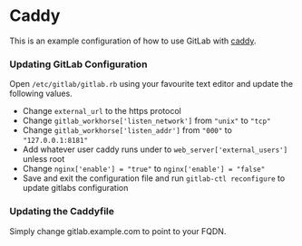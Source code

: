# Caddy

This is an example configuration of how to use GitLab with [caddy](https://caddyserver.com/).

### Updating GitLab Configuration

Open `/etc/gitlab/gitlab.rb` using your favourite text editor and update the following values.

* Change `external_url` to the https protocol
* Change `gitlab_workhorse['listen_network']` from `"unix"` to `"tcp"`
* Change `gitlab_workhorse['listen_addr']` from `"000"` to `"127.0.0.1:8181"`
* Add whatever user caddy runs under to `web_server['external_users']` unless root
* Change `nginx['enable'] = "true"` to `nginx['enable'] = "false"`
* Save and exit the configuration file and run `gitlab-ctl reconfigure` to update gitlabs configuration

### Updating the Caddyfile

Simply change gitlab.example.com to point to your FQDN.
